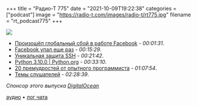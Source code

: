 +++
title = "Радио-Т 775"
date = "2021-10-09T19:22:38"
categories = ["podcast"]
image = "https://radio-t.com/images/radio-t/rt775.jpg"
filename = "rt_podcast775"
+++

![](https://radio-t.com/images/radio-t/rt775.jpg)

- [Произошёл глобальный сбой в работе Facebook](https://habr.com/ru/news/t/581506/) - *00:01:31*.
- [Facebook упал еще раз](https://www.theverge.com/2021/10/8/22716860/facebook-instagram-outage-issues) - *00:15:29*.
- [Уникальная защита SSH](https://www.techrepublic.com/article/a-unique-method-of-securing-ssh/) - *00:21:42*.
- [Python 3.10.0 | Python.org](https://www.python.org/downloads/release/python-3100/) - *00:33:10*.
- [20 премудростей от опытного программиста](https://www.simplethread.com/20-things-ive-learned-in-my-20-years-as-a-software-engineer/) - *01:07:54*.
- [Темы слушателей](https://radio-t.com/p/2021/10/05/prep-775/) - *02:28:39*.

*Спонсор этого выпуска [DigitalOcean](https://do.co/radiot)*


[аудио](https://cdn.radio-t.com/rt_podcast775.mp3) • [лог чата](https://chat.radio-t.com/logs/radio-t-775.html)
<audio src="https://cdn.radio-t.com/rt_podcast775.mp3" preload="none"></audio>
